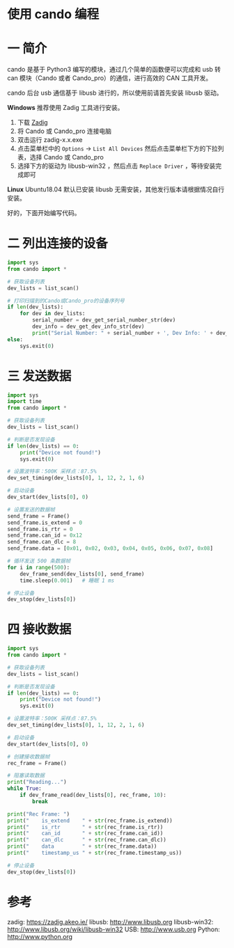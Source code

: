 使用 cando 编程
===
# 一 简介

cando 是基于 Python3 编写的模块，通过几个简单的函数便可以完成和 usb 转 can 模块（Cando 或者 Cando_pro）的通信，进行高效的 CAN 工具开发。

cando 后台 usb 通信基于 libusb 进行的，所以使用前请首先安装 libusb 驱动。

**Windows** 推荐使用 Zadig 工具进行安装。

1. 下载 [Zadig](https://zadig.akeo.ie/)
2. 将 Cando 或 Cando_pro 连接电脑
3. 双击运行 zadig-x.x.exe
4. 点击菜单栏中的 `Options` -> `List All Devices` 然后点击菜单栏下方的下拉列表，选择 Cando 或 Cando_pro
5. 选择下方的驱动为 libusb-win32 ，然后点击 `Replace Driver` ，等待安装完成即可

**Linux** Ubuntu18.04 默认已安装 libusb 无需安装，其他发行版本请根据情况自行安装。

好的，下面开始编写代码。

# 二 列出连接的设备

```py
import sys
from cando import *

# 获取设备列表
dev_lists = list_scan()

# 打印扫描到的Cando或Cando_pro的设备序列号
if len(dev_lists):
    for dev in dev_lists:
        serial_number = dev_get_serial_number_str(dev)
        dev_info = dev_get_dev_info_str(dev)
        print("Serial Number: " + serial_number + ', Dev Info: ' + dev_info)
else:
    sys.exit(0)
```

# 三 发送数据

```py
import sys
import time
from cando import *

# 获取设备列表
dev_lists = list_scan()

# 判断是否发现设备
if len(dev_lists) == 0:
    print("Device not found!")
    sys.exit(0)

# 设置波特率：500K 采样点：87.5%
dev_set_timing(dev_lists[0], 1, 12, 2, 1, 6)

# 启动设备
dev_start(dev_lists[0], 0)

# 设置发送的数据帧
send_frame = Frame()
send_frame.is_extend = 0
send_frame.is_rtr = 0
send_frame.can_id = 0x12
send_frame.can_dlc = 8
send_frame.data = [0x01, 0x02, 0x03, 0x04, 0x05, 0x06, 0x07, 0x08]

# 循环发送 500 条数据帧
for i in range(500):
	dev_frame_send(dev_lists[0], send_frame)
	time.sleep(0.001)	# 睡眠 1 ms

# 停止设备
dev_stop(dev_lists[0])
```

# 四 接收数据

```py
import sys
from cando import *

# 获取设备列表
dev_lists = list_scan()

# 判断是否发现设备
if len(dev_lists) == 0:
    print("Device not found!")
    sys.exit(0)

# 设置波特率：500K 采样点：87.5%
dev_set_timing(dev_lists[0], 1, 12, 2, 1, 6)

# 启动设备
dev_start(dev_lists[0], 0)

# 创建接收数据帧
rec_frame = Frame()

# 阻塞读取数据
print("Reading...")
while True:
    if dev_frame_read(dev_lists[0], rec_frame, 10):
        break

print("Rec Frame: ")
print("    is_extend    " + str(rec_frame.is_extend))
print("    is_rtr       " + str(rec_frame.is_rtr))
print("    can_id       " + str(rec_frame.can_id))
print("    can_dlc      " + str(rec_frame.can_dlc))
print("    data         " + str(rec_frame.data))
print("    timestamp_us " + str(rec_frame.timestamp_us))

# 停止设备
dev_stop(dev_lists[0])
```

# 参考

zadig: https://zadig.akeo.ie/
libusb: http://www.libusb.org
libusb-win32: http://www.libusb.org/wiki/libusb-win32
USB: http://www.usb.org
Python: http://www.python.org